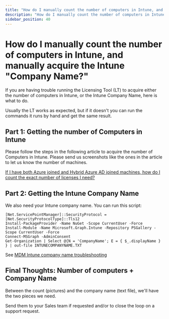 ```yaml
---
title: "How do I manually count the number of computers in Intune, and manually acquire the Intune \"Company Name?\""
description: "How do I manually count the number of computers in Intune, and manually acquire the Intune \"Company Name?\""
sidebar_position: 40
---
```


# How do I manually count the number of computers in Intune, and manually acquire the Intune "Company Name?"

If you are having trouble running the Licensing Tool (LT) to acquire either the number of computers
in Intune, or the Intune Company Name, here is what to do.

Usually the LT works as expected, but if it doesn't you can run the commands it runs by hand and get
the same result.

## Part 1: Getting the number of Computers in Intune

Please follow the steps in the following article to acquire the number of Computers in Intune.
Please send us screenshots like the ones in the article to let us know the number of machines.

[If I have both Azure joined and Hybrid Azure AD joined machines, how do I count the exact number of licenses I need?](/docs/endpointpolicymanager/licensing/knowledgebase/requestingmdm/entraid.md)

## Part 2: Getting the Intune Company Name

We also need your Intune company name. You can run this script:

```
[Net.ServicePointManager]::SecurityProtocol = [Net.SecurityProtocolType]::Tls12
Install-PackageProvider -Name NuGet -Scope CurrentUser -Force
Install-Module -Name Microsoft.Graph.Intune -Repository PSGallery -Scope CurrentUser -Force
Connect-MSGraph -AdminConsent
Get-Organization | Select @{N = 'CompanyName'; E = { $_.displayName } } | out-file INTUNECOMPANYNAME.TXT
```

See [MDM Intune company name troubleshooting](/docs/endpointpolicymanager/licensing/videolearningcenter/troubleshooting/mdm.md)

## Final Thoughts: Number of computers + Company Name

Between the count (pictures) and the company name (text file), we'll have the two pieces we need.

Send them to your Sales team if requested and/or to close the loop on a support request.
